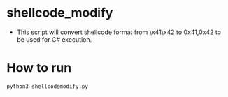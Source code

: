 # shellcode_modify
* This script will convert shellcode format from \x41\x42 to 0x41,0x42 to be used for C# execution.


# How to run
```
python3 shellcodemodify.py
```
